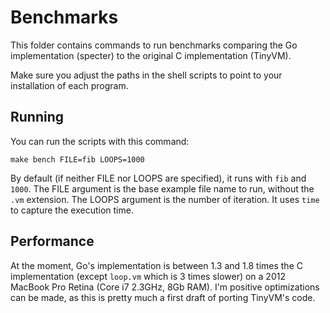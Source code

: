 # Benchmarks

This folder contains commands to run benchmarks comparing the Go implementation (specter) to the original C implementation (TinyVM).

Make sure you adjust the paths in the shell scripts to point to your installation of each program.

## Running

You can run the scripts with this command:

    make bench FILE=fib LOOPS=1000

By default (if neither FILE nor LOOPS are specified), it runs with `fib` and `1000`. The FILE argument is the base example file name to run, without the `.vm` extension. The LOOPS argument is the number of iteration. It uses `time` to capture the execution time.

## Performance

At the moment, Go's implementation is between 1.3 and 1.8 times the C implementation (except `loop.vm` which is 3 times slower) on a 2012 MacBook Pro Retina (Core i7 2.3GHz, 8Gb RAM). I'm positive optimizations can be made, as this is pretty much a first draft of porting TinyVM's code.
